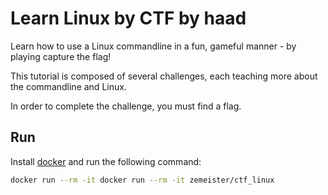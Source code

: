 # Learn Linux by CTF by haad

Learn how to use a Linux commandline in a fun, gameful manner - by playing capture the flag!

This tutorial is composed of several challenges, each teaching more about the commandline and Linux.

In order to complete the challenge, you must find a flag.

## Run

Install [docker](https://hub.docker.com/) and run the following command:
```bash
docker run --rm -it docker run --rm -it zemeister/ctf_linux
```
